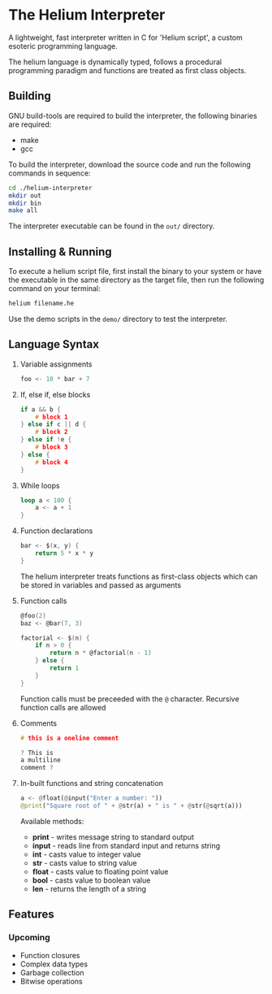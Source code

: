 # The Helium Interpreter

A lightweight, fast interpreter written in C for 'Helium script', a custom esoteric programming language.

The helium language is dynamically typed, follows a procedural programming paradigm and functions are treated as first class objects.

## Building

GNU build-tools are required to build the interpreter, the following binaries are required:
+ make
+ gcc

To build the interpreter, download the source code and run the following commands in sequence:

```bash
cd ./helium-interpreter
mkdir out
mkdir bin
make all
```

The interpreter executable can be found in the `out/` directory.

## Installing & Running

To execute a helium script file, first install the binary to your system or have the executable in the same directory as the target file, then run the following command on your terminal:

```bash
helium filename.he
```

Use the demo scripts in the `demo/` directory to test the interpreter.

## Language Syntax

1. Variable assignments
    
    ```c
    foo <- 10 * bar + 7
    ```

2. If, else if, else blocks

    ```c
    if a && b {
        # block 1
    } else if c || d {
        # block 2
    } else if !e {
        # block 3
    } else {
        # block 4
    }
    ```

3. While loops

    ```rust
    loop a < 100 {
        a <- a + 1
    }
    ```

4. Function declarations

    ```c
    bar <- $(x, y) {
        return 5 * x * y
    }
    ```
    The helium interpreter treats functions as first-class objects which can be stored in variables and passed as arguments


5. Function calls

    ```c
    @foo(2)
    baz <- @bar(7, 3)

    factorial <- $(n) {
        if n > 0 {
            return n * @factorial(n - 1)
        } else {
            return 1
        }
    }
    ```
    Function calls must be preceeded with the `@` character. Recursive function calls are allowed

6. Comments

    ```c
    # this is a oneline comment
    
    ? This is 
    a multiline 
    comment ?
    ```

7. In-built functions and string concatenation

    ```python
    a <- @float(@input("Enter a number: "))
    @print("Square root of " + @str(a) + " is " + @str(@sqrt(a)))
    ```

    Available methods:
    + **print** - writes message string to standard output
    + **input** - reads line from standard input and returns string
    + **int** - casts value to integer value
    + **str** - casts value to string value
    + **float** - casts value to floating point value
    + **bool** - casts value to boolean value
    + **len** - returns the length of a string

## Features

### Upcoming

+ Function closures
+ Complex data types
+ Garbage collection
+ Bitwise operations
